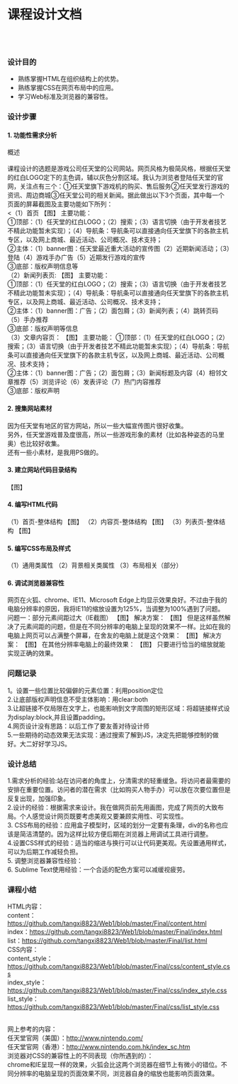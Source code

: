课程设计文档
=
<br/><br/>
### 设计目的
* 熟练掌握HTML在组织结构上的优势。
* 熟练掌握CSS在网页布局中的应用。
* 学习Web标准及浏览器的兼容性。

### 设计步骤
#### 1. 功能性需求分析
概述<br><br>课程设计的选题是游戏公司任天堂的公司网站。网页风格为极简风格，根据任天堂的红白LOGO定下的主色调，辅以灰色分割区域。我认为浏览者登陆任天堂的官网，关注点有三个：①任天堂旗下游戏机的购买、售后服务②任天堂发行游戏的资讯、周边商城③任天堂公司的相关新闻。据此做出以下3个页面，其中每一个页面的屏幕截图及主要功能如下所列：
<br><（1）首页
【图】
主要功能：<br>
①顶部：（1）任天堂的红白LOGO；（2）搜索；（3）语言切换（由于开发者技艺不精此功能暂未实现）；（4）导航条：导航条可以直接通向任天堂旗下的各款主机专区，以及网上商城、最近活动、公司概况、技术支持； <br>
②主体：（1）banner图：任天堂最近重大活动的宣传图（2）近期新闻活动；（3）登陆（4）游戏手办广告（5）近期发行游戏的宣传<br>
③底部：版权声明信息等<br>
（2）新闻列表页:
【图】
主要功能：<br>
①顶部：（1）任天堂的红白LOGO；（2）搜索；（3）语言切换（由于开发者技艺不精此功能暂未实现）；（4）导航条：导航条可以直接通向任天堂旗下的各款主机专区，以及网上商城、最近活动、公司概况、技术支持； <br>
②主体：（1）banner图：广告；（2）面包屑；（3）新闻列表；（4）跳转页码（5）手办推荐<br>
③底部：版权声明等信息<br>
（3）文章内容页：
【图】
主要功能：
①顶部：（1）任天堂的红白LOGO；（2）搜索；（3）语言切换（由于开发者技艺不精此功能暂未实现）；（4）导航条：导航条可以直接通向任天堂旗下的各款主机专区，以及网上商城、最近活动、公司概况、技术支持；<br>
②主体：（1）banner图：广告；（2）面包屑；（3）新闻标题及内容（4）相邻文章推荐（5）浏览评论（6）发表评论（7）热门内容推荐<br>
③底部：版权声明<br>
#### 2. 搜集网站素材
因为任天堂有地区的官方网站，所以一些大幅宣传图片很好收集。<br>
另外，任天堂游戏普及度很高，所以一些游戏形象的素材（比如各种姿态的马里奥）也比较好收集。<br>
还有一些小素材，是我用PS做的。<br>
#### 3. 建立网站代码目录结构
【图】
#### 4. 编写HTML代码
（1）首页-整体结构
【图】
（2）内容页-整体结构
【图】
（3）列表页-整体结构
【图】
#### 5. 编写CSS布局及样式
（1）通用类属性
（2）背景相关类属性
（3）布局相关（部分）
#### 6. 调试浏览器兼容性
网页在火狐、chrome、IE11、Microsoft Edge上均显示效果良好。不过由于我的电脑分辨率的原因，我将IE11的缩放设置为125%，当调整为100%遇到了问题。
问题一：部分元素间距过大（IE截图）
【图】
解决方案：
【图】
但是这样虽然解决了元素间距的问题，但是在不同分辨率的电脑上呈现的效果不一样。比如在我的电脑上网页可以占满整个屏幕，在舍友的电脑上就是这个效果：
【图】
解决方案：
【图】
在其他分辨率电脑上的最终效果：
【图】
只要进行恰当的缩放就能实现正确的效果。
### 问题记录<br>
1。设置一些位置比较偏僻的元素位置：利用position定位<br>
2.让底部版权声明信息不受主体影响：用clear:both<br>
3.让超链接不仅局限在文字上，也能影响到文字周围的矩形区域：将超链接样式设为display:block,并且设置padding。<br>
4.网页设计没有思路：以后工作了要友善对待设计师<br>
5.一些期待的动态效果无法实现：通过搜索了解到JS，决定先把能够控制的做好。大二好好学习JS。<br>
### 设计总结
1.需求分析的经验:站在访问者的角度上，分清需求的轻重缓急。将访问者最需要的安排在重要位置。访问者的潜在需求（比如购买人物手办）可以放在次要位置但是反复出现，加强印象。<br>
2.设计的经验：根据需求来设计。我在做网页前先用画图，完成了网页的大致布局。个人感觉设计网页既要考虑美观又要兼顾实用性、可实现性。<br>
3. CSS布局的经验：应用盒子模型时，区域的划分一定要有条理，div的名称也应该是简洁清楚的。因为这样比较方便后期在浏览器上用调试工具进行调整。<br>
4.设置CSS样式的经验：适当的缩进与换行可以让代码更美观。先设置通用样式，可以为后期工作减轻负担。<br>
5. 调整浏览器兼容性经验：<br>
6. Sublime Text使用经验：一个合适的配色方案可以减缓视疲劳。<br>
### 课程小结
HTML内容： 
<br>content：https://github.com/tangxi8823/Web1/blob/master/Final/content.html
<br>index：https://github.com/tangxi8823/Web1/blob/master/Final/index.html
<br>list：https://github.com/tangxi8823/Web1/blob/master/Final/list.html
<br>CSS内容：
<br>content_style：https://github.com/tangxi8823/Web1/blob/master/Final/css/content_style.css
<br>index_style：
<br>https://github.com/tangxi8823/Web1/blob/master/Final/css/index_style.css
<br>list_style：
<br>https://github.com/tangxi8823/Web1/blob/master/Final/css/list_style.css

<br>网上参考的内容：
<br>任天堂官网（美国）：http://www.nintendo.com/
<br>任天堂官网（香港）：http://www.nintendo.com.hk/index_sc.htm
<br>浏览器对CSS的兼容性上的不同表现（你所遇到的）：
<br>chrome和IE呈现一样的效果，火狐会比这两个浏览器在细节上有微小的错位。不同分辨率的电脑呈现的页面效果不同，浏览器自身的缩放也能影响页面效果。

